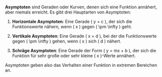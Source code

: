 **Asymptoten** sind Geraden oder Kurven, denen sich eine Funktion annähert, aber niemals erreicht. Es gibt drei Hauptarten von Asymptoten:

1. **Horizontale Asymptoten**: Eine Gerade \( y = c \), der sich die Funktionswerte nähern, wenn \( x \) gegen \( \pm \infty \) geht.
  
2. **Vertikale Asymptoten**: Eine Gerade \( x = d \), bei der die Funktionswerte gegen \( \pm \infty \) gehen, wenn \( x \) sich \( d \) nähert.
  
3. **Schräge Asymptoten**: Eine Gerade der Form \( y = mx + b \), der sich die Funktion für sehr große oder sehr kleine \( x \)-Werte annähert.

Asymptoten geben also das Verhalten einer Funktion in extremen Bereichen an.